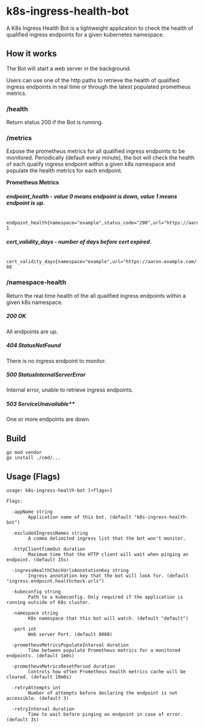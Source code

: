 # k8s-ingress-health-bot
A K8s Ingress Health Bot is a lightweight application to check the health of qualified ingress endpoints for a given kubernetes namespace.

## How it works
The Bot will start a web server in the background.

Users can use one of the http paths to retrieve the health of qualified ingress endpoints in real time or
through the latest populated prometheus metrics.

### /health
Return status 200 if the Bot is running.

### /metrics
Expose the prometheus metrics for all qualified ingress endpoints to be monitored.
Periodically (default every minute), the bot will check the health of each qualify ingress endpoint within a given k8s namespace and
populate the health metrics for each endpoint.

**Prometheus Metrics**
##### endpoint_health - value 0 means endpoint is down, value 1 means endpoint is up.
```text
  endpoint_health{namespace="example",status_code="200",url="https://aaron.example.com/-/healthy"} 1
```
##### cert_validity_days - number of days before cert expired.
```text
  cert_validity_days{namespace="example",url="https://aaron.example.com/-/healthy"} 88
```

### /namespace-health
Return the real time health of the all qualified ingress endpoints within a given k8s namespace.

##### 200 OK
All endpoints are up.

##### 404 StatusNotFound
There is no ingress endpoint to monitor.

##### 500 StatusInternalServerError
Internal error, unable to retrieve ingress endpoints.

##### 503 ServiceUnavailable**
One or more endpoints are down.

## Build
```text
go mod vendor
go install ./cmd/...
```

## Usage (Flags)
```text
usage: k8s-ingress-health-bot [<flags>]

Flags:

  -appName string
        Application name of this bot. (default "k8s-ingress-health-bot")

  -excludedIngressNames string
        A comma delimited ingress list that the bot won't monitor.

  -httpClientTimeOut duration
        Maximum time that the HTTP client will wait when pinging an endpoint. (default 15s)

  -ingressHealthCheckUrlsAnnotationKey string
        Ingress annotation key that the bot will look for. (default "ingress.endpoint.healthcheck.urls")

  -kubeconfig string
        Path to a kubeconfig. Only required if the application is running outside of K8s cluster.

  -namespace string
        K8s namespace that this bot will watch. (default "default")

  -port int
        Web server Port. (default 8088)

  -prometheusMetricsPopulateInterval duration
        Time between populate Prometheus metrics for a monitored endpoints. (default 1m0s)

  -prometheusMetricsResetPeriod duration
        Controls how often Prometheus health metrics cache will be cleared. (default 10m0s)

  -retryAttempts int
        Number of attempts before declaring the endpoint is not accessible. (default 3)

  -retryInterval duration
        Time to wait before pinging an endpoint in case of error. (default 3s)
```
